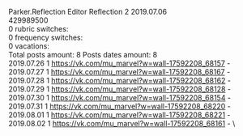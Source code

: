 Parker.Reflection	Editor Reflection 2 2019.07.06\
429989500\
0 rubric switches:\
0 frequency switches:\
0 vacations:\
Total posts amount: 8	Posts dates amount: 8\
2019.07.26 1 https://vk.com/mu_marvel?w=wall-17592208_68157 - \
2019.07.27 1 https://vk.com/mu_marvel?w=wall-17592208_68167 - \
2019.07.28 1 https://vk.com/mu_marvel?w=wall-17592208_68162 - \
2019.07.29 1 https://vk.com/mu_marvel?w=wall-17592208_68128 - \
2019.07.30 1 https://vk.com/mu_marvel?w=wall-17592208_68154 - \
2019.07.31 1 https://vk.com/mu_marvel?w=wall-17592208_68220 - \
2019.08.01 1 https://vk.com/mu_marvel?w=wall-17592208_68221 - \
2019.08.02 1 https://vk.com/mu_marvel?w=wall-17592208_68161 - \
